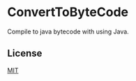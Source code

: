# ConvertToByteCode
Compile to java bytecode with using Java.

## License
[MIT](https://choosealicense.com/licenses/mit/)

